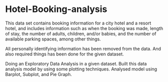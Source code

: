 # Hotel-Booking-analysis

This data set contains booking information for a city hotel and a resort hotel, and includes information such as when the booking was made, length of stay, the number of adults, children, and/or babies, and the number of available parking spaces, among other things. 

All personally identifying information has been removed from the data. And also required things has been done for the given dataset.

Doing an Exploratory Data Analysis in a given dataset. Built this data analysis model by using some plotting techniques. Analysed model using Barplot, Subplot, and Pie Graph.
